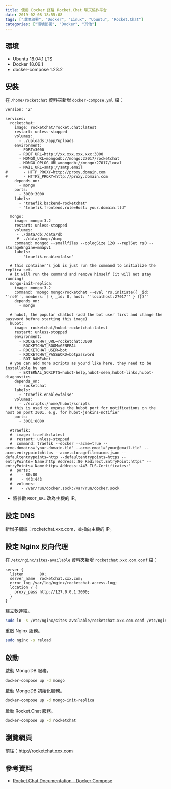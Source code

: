 ```yaml
---
title: 使用 Docker 搭建 Rocket.Chat 聊天協作平台
date: 2019-02-08 18:55:08
tags: ["環境部署", "Docker", "Linux", "Ubuntu", "Rocket.Chat"]
categories: ["環境部署", "Docker", "其他"]
---
```


## 環境

- Ubuntu 18.04.1 LTS
- Docker 18.09.1
- docker-compose 1.23.2

## 安裝

在 `/home/rocketchat` 資料夾新增 `docker-compose.yml` 檔：

```YML
version: '2'

services:
  rocketchat:
    image: rocketchat/rocket.chat:latest
    restart: unless-stopped
    volumes:
      - ./uploads:/app/uploads
    environment:
      - PORT=3000
      - ROOT_URL=http://xx.xxx.xxx.xxx:3000
      - MONGO_URL=mongodb://mongo:27017/rocketchat
      - MONGO_OPLOG_URL=mongodb://mongo:27017/local
      - MAIL_URL=smtp://smtp.email
#       - HTTP_PROXY=http://proxy.domain.com
#       - HTTPS_PROXY=http://proxy.domain.com
    depends_on:
      - mongo
    ports:
      - 3000:3000
    labels:
      - "traefik.backend=rocketchat"
      - "traefik.frontend.rule=Host: your.domain.tld"

  mongo:
    image: mongo:3.2
    restart: unless-stopped
    volumes:
     - ./data/db:/data/db
     #- ./data/dump:/dump
    command: mongod --smallfiles --oplogSize 128 --replSet rs0 --storageEngine=mmapv1
    labels:
      - "traefik.enable=false"

  # this container's job is just run the command to initialize the replica set.
  # it will run the command and remove himself (it will not stay running)
  mongo-init-replica:
    image: mongo:3.2
    command: 'mongo mongo/rocketchat --eval "rs.initiate({ _id: ''rs0'', members: [ { _id: 0, host: ''localhost:27017'' } ]})"'
    depends_on:
      - mongo

  # hubot, the popular chatbot (add the bot user first and change the password before starting this image)
  hubot:
    image: rocketchat/hubot-rocketchat:latest
    restart: unless-stopped
    environment:
      - ROCKETCHAT_URL=rocketchat:3000
      - ROCKETCHAT_ROOM=GENERAL
      - ROCKETCHAT_USER=bot
      - ROCKETCHAT_PASSWORD=botpassword
      - BOT_NAME=bot
  # you can add more scripts as you'd like here, they need to be installable by npm
      - EXTERNAL_SCRIPTS=hubot-help,hubot-seen,hubot-links,hubot-diagnostics
    depends_on:
      - rocketchat
    labels:
      - "traefik.enable=false"
    volumes:
      - ./scripts:/home/hubot/scripts
  # this is used to expose the hubot port for notifications on the host on port 3001, e.g. for hubot-jenkins-notifier
    ports:
      - 3001:8080

  #traefik:
  #  image: traefik:latest
  #  restart: unless-stopped
  #  command: traefik --docker --acme=true --acme.domains='your.domain.tld' --acme.email='your@email.tld' --acme.entrypoint=https --acme.storagefile=acme.json --defaultentrypoints=http --defaultentrypoints=https --entryPoints='Name:http Address::80 Redirect.EntryPoint:https' --entryPoints='Name:https Address::443 TLS.Certificates:'
  #  ports:
  #    - 80:80
  #    - 443:443
  #  volumes:
  #    - /var/run/docker.sock:/var/run/docker.sock
```

- 將參數 `ROOT_URL` 改為主機的 IP。

## 設定 DNS

新增子網域：rocketchat.xxx.com，並指向主機的 IP。

## 設定 Nginx 反向代理

在 `/etc/nginx/sites-available` 資料夾新增 `rocketchat.xxx.com.conf` 檔：

```CONF
server {
  listen       80;
  server_name  rocketchat.xxx.com;
  error_log /var/log/nginx/rocketchat.access.log;
  location / {
    proxy_pass http://127.0.0.1:3000;
  }
}
```

建立軟連結。

```BASH
sudo ln -s /etc/nginx/sites-available/rocketchat.xxx.com.conf /etc/nginx/sites-enabled/rocketchat.xxx.com.conf
```

重啟 Nginx 服務。

```BASH
sudo nginx -s reload
```

## 啟動

啟動 MongoDB 服務。

```BASH
docker-compose up -d mongo
```

啟動 MongoDB 初始化服務。

```BASH
docker-compose up -d mongo-init-replica
```

啟動 Rocket.Chat 服務。

```BASH
docker-compose up -d rocketchat
```

## 瀏覽網頁

前往：<http://rocketchat.xxx.com>

## 參考資料

- [Rocket.Chat Documentation - Docker Compose](https://rocket.chat/docs/installation/docker-containers/available-images/)
